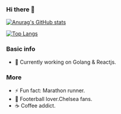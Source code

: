 ### Hi there 👋


[![Anurag's GitHub stats](https://github-readme-stats.vercel.app/api?username=akalittle)](https://github.com/anuraghazra/github-readme-stats)

[![Top Langs](https://github-readme-stats.vercel.app/api/top-langs/?username=akalittle&layout=compact)](https://github.com/anuraghazra/github-readme-stats)



### Basic info
- 🔭  Currently working on Golang & Reactjs.


###  More

-  ⚡   Fun fact: Marathon runner. 
-  🥶  Footerball lover.Chelsea fans.
-  ☕   Coffee addict.
